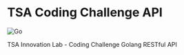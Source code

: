 # TSA Coding Challenge API 
![Go](https://github.com/graciasrochelle/TSACodingChallengeAPI/workflows/Go/badge.svg?branch=master)

TSA Innovation Lab - Coding Challenge Golang RESTful API
